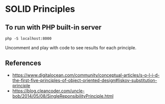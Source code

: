 # SOLID Principles

## To run with PHP built-in server

`php -S localhost:8000`

Uncomment and play with code to see results for each principle.

## References

- https://www.digitalocean.com/community/conceptual-articles/s-o-l-i-d-the-first-five-principles-of-object-oriented-design#liskov-substitution-principle
- https://blog.cleancoder.com/uncle-bob/2014/05/08/SingleReponsibilityPrinciple.html

